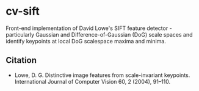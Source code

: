 # cv-sift
Front-end implementation of David Lowe's SIFT feature detector - particularly Gaussian and Difference-of-Gaussian (DoG) scale spaces and identify keypoints at local DoG scalespace maxima and minima.

## Citation
- Lowe, D. G. Distinctive image features from scale-invariant keypoints. International
Journal of Computer Vision 60, 2 (2004), 91–110.
